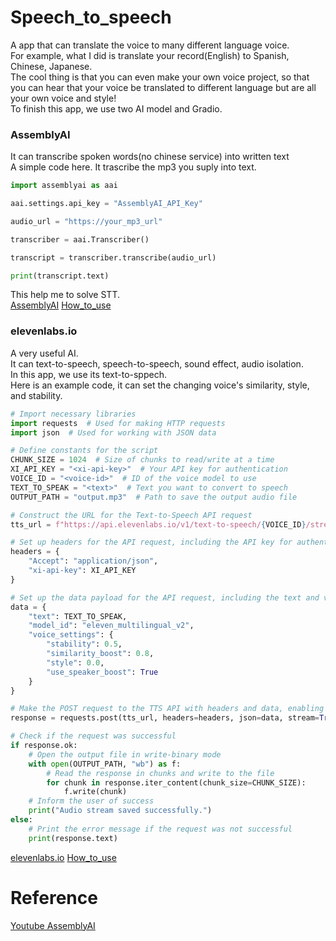 # Speech_to_speech
A app that can translate the voice to many different language voice.<br>
For example, what I did is translate your record(English) to Spanish, Chinese, Japanese.<br>
The cool thing is that you can even make your own voice project, so that you can hear that your voice be translated to different language but are all your own voice and style!<br>
To finish this app, we use two AI model and Gradio.<br>
### AssemblyAI
It can transcribe spoken words(no chinese service) into written text<br>
A simple code here. It trascribe the mp3 you suply into text.<br>
```python
import assemblyai as aai

aai.settings.api_key = "AssemblyAI_API_Key"

audio_url = "https://your_mp3_url"

transcriber = aai.Transcriber()

transcript = transcriber.transcribe(audio_url)

print(transcript.text)
```
This help me to solve STT.<br>
[AssemblyAI](https://www.assemblyai.com/dashboard/signup)
[How_to_use](https://www.assemblyai.com/docs/speech-to-text/speech-recognition)
### elevenlabs.io
A very useful AI.<br>
It can text-to-speech, speech-to-speech, sound effect, audio isolation.<br>
In this app, we use its text-to-sppech.<br>
Here is an example code, it can set the changing voice's similarity, style, and stability.<br>
```python
# Import necessary libraries
import requests  # Used for making HTTP requests
import json  # Used for working with JSON data

# Define constants for the script
CHUNK_SIZE = 1024  # Size of chunks to read/write at a time
XI_API_KEY = "<xi-api-key>"  # Your API key for authentication
VOICE_ID = "<voice-id>"  # ID of the voice model to use
TEXT_TO_SPEAK = "<text>"  # Text you want to convert to speech
OUTPUT_PATH = "output.mp3"  # Path to save the output audio file

# Construct the URL for the Text-to-Speech API request
tts_url = f"https://api.elevenlabs.io/v1/text-to-speech/{VOICE_ID}/stream"

# Set up headers for the API request, including the API key for authentication
headers = {
    "Accept": "application/json",
    "xi-api-key": XI_API_KEY
}

# Set up the data payload for the API request, including the text and voice settings
data = {
    "text": TEXT_TO_SPEAK,
    "model_id": "eleven_multilingual_v2",
    "voice_settings": {
        "stability": 0.5,
        "similarity_boost": 0.8,
        "style": 0.0,
        "use_speaker_boost": True
    }
}

# Make the POST request to the TTS API with headers and data, enabling streaming response
response = requests.post(tts_url, headers=headers, json=data, stream=True)

# Check if the request was successful
if response.ok:
    # Open the output file in write-binary mode
    with open(OUTPUT_PATH, "wb") as f:
        # Read the response in chunks and write to the file
        for chunk in response.iter_content(chunk_size=CHUNK_SIZE):
            f.write(chunk)
    # Inform the user of success
    print("Audio stream saved successfully.")
else:
    # Print the error message if the request was not successful
    print(response.text)
```
[elevenlabs.io](https://elevenlabs.io/app/speech-synthesis/text-to-speech)
[How_to_use](https://elevenlabs.io/docs/api-reference/getting-started)
# Reference
[Youtube AssemblyAI](https://www.youtube.com/watch?v=ZduW0N31JuE)
